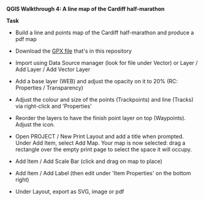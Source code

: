 **QGIS Walkthrough 4: A line map of the Cardiff half-marathon**

**Task**

- Build a line and points map of the Cardiff half-marathon and produce a pdf map

- Download the [GPX file](https://raw.githubusercontent.com/aodhanlutetiae/QGIS/main/cardiff_half_marathon.gpx) that's in this repository

- Import using Data Source manager (look for file under Vector) or Layer / Add Layer / Add Vector Layer

<!-- - Collect the route files into a group (right-click / 'Group Selected') -->

- Add a base layer (WEB) and adjust the opacity on it to 20% (RC: Properties / Transparency)

- Adjust the colour and size of the points (Trackpoints) and line (Tracks) via right-click and 'Properties'

- Reorder the layers to have the finish point layer on top (Waypoints). Adjust the icon.

<!-- - Select the T text tool (View / Toolbars / Annotations toolbar) and add a textbox beside the finish ('Create text annotation at point'). Double click on the textbox to edit it -->

- Open PROJECT / New Print Layout and add a title when prompted. Under Add Item, select Add Map. Your map is now selected: drag a rectangle over the empty print page to select the space it will occupy.

- Add Item / Add Scale Bar (click and drag on map to place)
- Add Item / Add Label (then edit under 'Item Properties' on the bottom right)

- Under Layout, export as SVG, image or pdf

